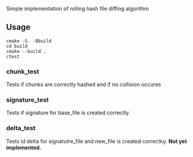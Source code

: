 Simple implementation of rolling hash file diffing algorithm

## Usage

```
cmake -S. -Bbuild
cd build
cmake --build .
ctest
```

### chunk_test

Tests if chunks are correctly hashed and if no collision occures

### signature_test

Tests if signature for base_file is created correctly.


### delta_test

Tests id delta for signatutre_file and new_file is created correctky.
**Not yet implemented.**